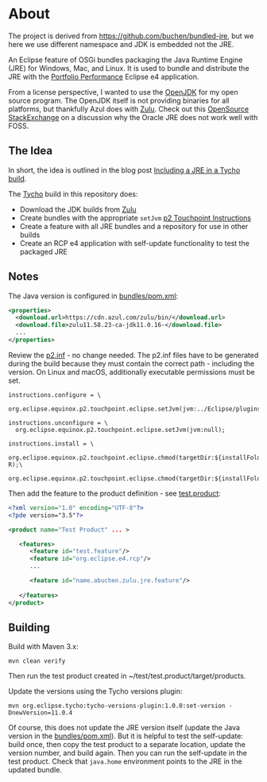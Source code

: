 # About

The project is derived from https://github.com/buchen/bundled-jre, but we here we use different namespace and JDK is embedded not the JRE.

An Eclipse feature of OSGi bundles packaging the Java Runtime Engine (JRE) for Windows, Mac, and Linux.
It is used to bundle and distribute the JRE with the [Portfolio Performance](https://www.portfolio-performance.info) Eclipse e4 application.

From a license perspective, I wanted to use the [OpenJDK](http://openjdk.java.net/) for my open source program.
The OpenJDK itself is not providing binaries for all platforms, but thankfully Azul does with [Zulu](https://www.azul.com/downloads/zulu/).
Check out this [OpenSource StackExchange](https://opensource.stackexchange.com/questions/4824/is-it-legal-to-bundle-oracles-jre-with-an-open-source-program/4826) on a discussion why the Oracle JRE does not work well with FOSS.

## The Idea

In short, the idea is outlined in the blog post [Including a JRE in a Tycho build](https://codeiseasy.wordpress.com/2012/07/31/including-a-jre-in-a-tycho-build/).

The [Tycho](https://www.eclipse.org/tycho/) build in this repository does:

* Download the JDK builds from [Zulu](https://www.azul.com/downloads/zulu/)
* Create bundles with the appropriate ```setJvm``` [p2 Touchpoint Instructions](http://help.eclipse.org/oxygen/index.jsp?topic=/org.eclipse.platform.doc.isv/guide/p2_actions_touchpoints.html)
* Create a feature with all JRE bundles and a repository for use in other builds
* Create an RCP e4 application with self-update functionality to test the packaged JRE

## Notes

The Java version is configured in [bundles/pom.xml](bundles/pom.xml#L20):

```xml
<properties>
  <download.url>https://cdn.azul.com/zulu/bin/</download.url>
  <download.file>zulu11.58.23-ca-jdk11.0.16-</download.file>
  ...
</properties>
```

Review the [p2.inf](bundles/name.abuchen.zulu.jre.macosx.x86_64/src/main/template/META-INF/p2.inf) - no change needed.
The p2.inf files have to be generated during the build because they must contain the correct path - including the version.
On Linux and macOS, additionally executable permissions must be set.

```
instructions.configure = \
  org.eclipse.equinox.p2.touchpoint.eclipse.setJvm(jvm:../Eclipse/plugins/name.abuchen.zulu.jre.macosx.x86_64_${version}/jre/lib/server/libjvm.dylib);

instructions.unconfigure = \
  org.eclipse.equinox.p2.touchpoint.eclipse.setJvm(jvm:null);

instructions.install = \
  org.eclipse.equinox.p2.touchpoint.eclipse.chmod(targetDir:${installFolder}/plugins/name.abuchen.zulu.jre.macosx.x86_64_${version}/jre/,targetFile:bin,permissions:755,options:-R);\
  org.eclipse.equinox.p2.touchpoint.eclipse.chmod(targetDir:${installFolder}/plugins/name.abuchen.zulu.jre.macosx.x86_64_${version}/jre/lib,targetFile:jspawnhelper,permissions:755);
```

Then add the feature to the product definition - see [test.product](test/test.product/test.product):
```xml
<?xml version="1.0" encoding="UTF-8"?>
<?pde version="3.5"?>

<product name="Test Product" ... >

   <features>
      <feature id="test.feature"/>
      <feature id="org.eclipse.e4.rcp"/>
      ...

      <feature id="name.abuchen.zulu.jre.feature"/>
      
   </features>
</product>
```


## Building

Build with Maven 3.x:
```
mvn clean verify
```

Then run the test product created in ~/test/test.product/target/products.

Update the versions using the Tycho versions plugin:
```
mvn org.eclipse.tycho:tycho-versions-plugin:1.0.0:set-version -DnewVersion=11.0.4
```

Of course, this does not update the JRE version itself (update the Java version in the [bundles/pom.xml](bundles/pom.xml#L20)).
But it is helpful to test the self-update: build once, then copy the test product to a separate location, update the version number,
and build again. Then you can run the self-update in the test product. Check that ```java.home``` environment points to the JRE in the updated bundle.
